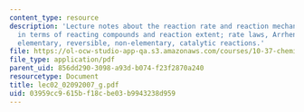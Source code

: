 ```yaml
---
content_type: resource
description: 'Lecture notes about the reaction rate and reaction mechanisms: Definition
  in terms of reacting compounds and reaction extent; rate laws, Arrhenius equation,
  elementary, reversible, non-elementary, catalytic reactions.'
file: https://ol-ocw-studio-app-qa.s3.amazonaws.com/courses/10-37-chemical-and-biological-reaction-engineering-spring-2007/03959cc9615bf18cbe03b9943238d959_lec02_02092007_g.pdf
file_type: application/pdf
parent_uid: 856dd290-3098-a93d-b074-f23f2870a240
resourcetype: Document
title: lec02_02092007_g.pdf
uid: 03959cc9-615b-f18c-be03-b9943238d959
---
```

